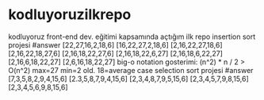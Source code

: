 # kodluyoruzilkrepo
kodluyoruz front-end dev. eğitimi kapsamında açtığım ilk repo 
insertion sort projesi #answer
[22,27,16,2,18,6]
[16,22,27,2,18,6]
[2,16,22,27,18,6]
[2,16,22,18,27,6]
[2,16,18,22,27,6]
[2,16,18,22,6,27]
[2,16,18,6,22,27]
[2,16,6,18,22,27]
[2,6,16,18,22,27]
big-o notation gosterimi: (n^2) * n / 2 > O(n^2) 
max=27 min=2 old. 18=average case
selection sort projesi #answer
[7,3,5,8,2,9,4,15,6]
[2.3,5,8,7,9,4,15,6]
[2,3,4,8,7,9,5,15,6]
[2,3,4,5,7,9,8,15,6]
[2,3,4,5,6,9,8,15,6]

